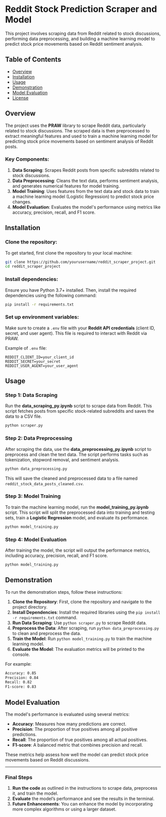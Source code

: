 # Reddit Stock Prediction Scraper and Model

This project involves scraping data from Reddit related to stock discussions, performing data preprocessing, and building a machine learning model to predict stock price movements based on Reddit sentiment analysis.

## **Table of Contents**
- [Overview](#overview)
- [Installation](#installation)
- [Usage](#usage)
- [Demonstration](#demonstration)
- [Model Evaluation](#model-evaluation)
- [License](#license)

## **Overview**
The project uses the **PRAW** library to scrape Reddit data, particularly related to stock discussions. The scraped data is then preprocessed to extract meaningful features and used to train a machine learning model for predicting stock price movements based on sentiment analysis of Reddit posts.

### **Key Components:**
1. **Data Scraping**: Scrapes Reddit posts from specific subreddits related to stock discussions.
2. **Data Preprocessing**: Cleans the text data, performs sentiment analysis, and generates numerical features for model training.
3. **Model Training**: Uses features from the text data and stock data to train a machine learning model (Logistic Regression) to predict stock price changes.
4. **Model Evaluation**: Evaluates the model's performance using metrics like accuracy, precision, recall, and F1 score.

## **Installation**

### **Clone the repository:**

To get started, first clone the repository to your local machine:

```bash
git clone https://github.com/yourusername/reddit_scraper_project.git
cd reddit_scraper_project
```

### **Install dependencies:**

Ensure you have Python 3.7+ installed. Then, install the required dependencies using the following command:

```bash
pip install -r requirements.txt
```

### **Set up environment variables:**

Make sure to create a `.env` file with your **Reddit API credentials** (client ID, secret, and user agent). This file is required to interact with Reddit via PRAW.

Example of `.env` file:

```plaintext
REDDIT_CLIENT_ID=your_client_id
REDDIT_SECRET=your_secret
REDDIT_USER_AGENT=your_user_agent
```

## **Usage**

### **Step 1: Data Scraping**

Run the **data_scraping_py.ipynb** script to scrape data from Reddit. This script fetches posts from specific stock-related subreddits and saves the data to a CSV file.

```bash
python scraper.py
```

### **Step 2: Data Preprocessing**

After scraping the data, use the **data_preprocessing_py.ipynb** script to preprocess and clean the text data. The script performs tasks such as tokenization, stopword removal, and sentiment analysis.

```bash
python data_preprocessing.py
```

This will save the cleaned and preprocessed data to a file named `reddit_stock_data_posts_cleaned.csv`.

### **Step 3: Model Training**

To train the machine learning model, run the **model_training_py.ipynb** script. This script will split the preprocessed data into training and testing sets, train a **Logistic Regression** model, and evaluate its performance.

```bash
python model_training.py
```

### **Step 4: Model Evaluation**

After training the model, the script will output the performance metrics, including accuracy, precision, recall, and F1 score.

```bash
python model_training.py
```

## **Demonstration**

To run the demonstration steps, follow these instructions:

1. **Clone the Repository**: First, clone the repository and navigate to the project directory.
2. **Install Dependencies**: Install the required libraries using the `pip install -r requirements.txt` command.
3. **Run Data Scraping**: Use `python scraper.py` to scrape Reddit data.
4. **Preprocess the Data**: After scraping, run `python data_preprocessing.py` to clean and preprocess the data.
5. **Train the Model**: Run `python model_training.py` to train the machine learning model.
6. **Evaluate the Model**: The evaluation metrics will be printed to the console.

For example:
```bash
Accuracy: 0.85
Precision: 0.84
Recall: 0.82
F1-score: 0.83
```

## **Model Evaluation**

The model's performance is evaluated using several metrics:

- **Accuracy**: Measures how many predictions are correct.
- **Precision**: The proportion of true positives among all positive predictions.
- **Recall**: The proportion of true positives among all actual positives.
- **F1-score**: A balanced metric that combines precision and recall.

These metrics help assess how well the model can predict stock price movements based on Reddit discussions.

---

### **Final Steps**

1. **Run the code** as outlined in the instructions to scrape data, preprocess it, and train the model.
2. **Evaluate** the model’s performance and see the results in the terminal.
3. **Future Enhancements**: You can enhance the model by incorporating more complex algorithms or using a larger dataset.


